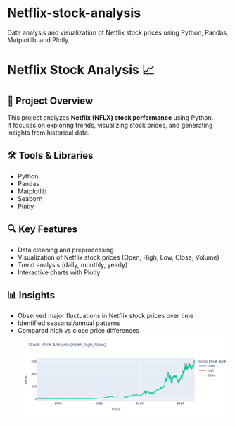 # Netflix-stock-analysis
Data analysis and visualization of Netflix stock prices using Python, Pandas, Matplotlib, and Plotly.
# Netflix Stock Analysis 📈

## 📌 Project Overview
This project analyzes **Netflix (NFLX) stock performance** using Python.  
It focuses on exploring trends, visualizing stock prices, and generating insights from historical data.

## 🛠️ Tools & Libraries
- Python
- Pandas
- Matplotlib
- Seaborn
- Plotly

## 🔍 Key Features
- Data cleaning and preprocessing
- Visualization of Netflix stock prices (Open, High, Low, Close, Volume)
- Trend analysis (daily, monthly, yearly)
- Interactive charts with Plotly

## 📊 Insights
- Observed major fluctuations in Netflix stock prices over time
- Identified seasonal/annual patterns
- Compared high vs close price differences
![image alt](https://github.com/SharmaAman1/Netflix-stock-analysis/blob/49f361275e71f37d75f058e54ab722f04116201f/stock%20price.png)
